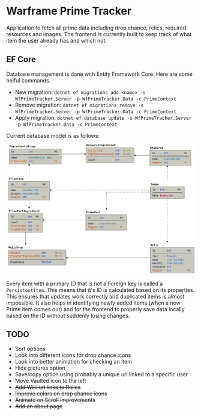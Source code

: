 # Warframe Prime Tracker

Application to fetch all prime data including drop chance, relics, required resources and images.
The frontend is currently built to keep track of what item the user already has and which not.

## EF Core

Database management is done with Entity Framework Core.
Here are some helful commands.

* New migration: `dotnet ef migrations add <name> -s WfPrimeTracker.Server -p WfPrimeTracker.Data -c PrimeContext`
* Remove migration: `dotnet ef migrations remove -s WfPrimeTracker.Server -p WfPrimeTracker.Data -c PrimeContext`
* Apply migration: `dotnet ef database update -s WfPrimeTracker.Server -p WfPrimeTracker.Data -c PrimeContext`

Current database model is as follows:

![Database schema](DbSchema.png)

Every item with a primary ID that is not a Foreign key is called a `PersistentItem`.
This means that it's ID is calculated based on its properties.
This ensures that updates work correctly and duplicated items is almost impossible.
It also helps in identifying newly added items (when a new Prime item comes out) and for the frontend to properly save data locally based on the ID without suddenly losing changes.

## TODO

* Sort options
* Look into different icons for drop chance icons
* Look into better animation for checking an item
* Hide pictures option
* Save/copy option using probably a unique url linked to a specific user
* Move Vaulted icon to the left
* ~~Add Wiki url links to Relics~~
* ~~Improve colors on drop chance icons~~
* ~~Animate on Scroll improvements~~
* ~~Add an about page~~